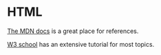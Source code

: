 
# HTML

[The MDN docs](https://developer.mozilla.org/en-US/docs/Learn/HTML) is a great place for  references. 

[W3 school](https://www.w3schools.com/html/default.asp) has an extensive tutorial for most topics.
